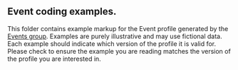 ## Event coding examples.

This folder contains example markup for the Event profile generated by the [Events group](http://bioschemas.org/groups/Events/).
Examples are purely illustrative and may use fictional data. Each example should
indicate which version of the profile it is valid for. Please check to ensure the example
you are reading matches the version of the profile you are interested in.
